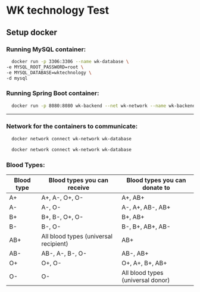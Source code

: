 # WK technology Test

## Setup docker

### Running MySQL container:
```bash
  docker run -p 3306:3306 --name wk-database \
-e MYSQL_ROOT_PASSWORD=root \
-e MYSQL_DATABASE=wktechnology \
-d mysql
```

### Running Spring Boot container:
```bash
  docker run -p 8080:8080 wk-backend --net wk-network --name wk-backend 
```

---

### Network for the containers to communicate:

```bash
  docker network connect wk-network wk-database
``` 
```bash
  docker network connect wk-network wk-database
```



### Blood Types: 
| Blood type | Blood types you can receive | Blood types you can donate to |
|------------|----------------------------|------------------------------|
| A+         | A+, A-, O+, O-             | A+, AB+                      |
| A-         | A-, O-                     | A-, A+, AB-, AB+             |
| B+         | B+, B-, O+, O-             | B+, AB+                      |
| B-         | B-, O-                     | B-, B+, AB+, AB-             |
| AB+        | All blood types (universal recipient) | AB+             |
| AB-        | AB-, A-, B-, O-             | AB-, AB+                      |
| O+         | O+, O-                     | O+, A+, B+, AB+               |
| O-         | O-                         | All blood types (universal donor) |
